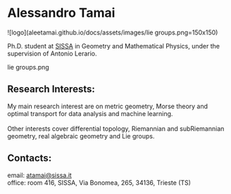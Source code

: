 
# Alessandro Tamai

![logo](aleetamai.github.io/docs/assets/images/lie groups.png=150x150)


​Ph.D. student at [SISSA](https://www.sissa.it)  in Geometry and Mathematical Physics, 
under the supervision of Antonio Lerario.

lie groups.png

## Research Interests:

My main research interest are on metric geometry, Morse theory and optimal transport for data analysis and machine learning.
\
\
Other interests cover differential topology, Riemannian and subRiemannian geometry, real algebraic geometry and Lie groups.



## Contacts:

email:  atamai@sissa.it
\
office: room 416, SISSA, Via Bonomea, 265, 34136, Trieste (TS)


